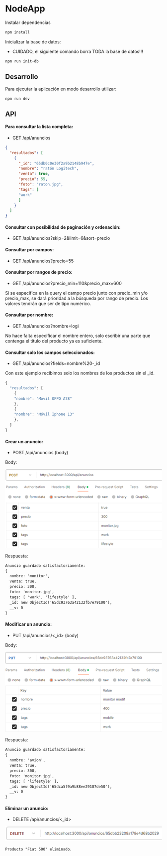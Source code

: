 # NodeApp

Instalar dependencias

```js
npm install
```

Inicializar la base de datos:

* CUIDADO, el siguiente comando borra TODA la base de datos!!!

```sh
npm run init-db
```

## Desarrollo

Para ejecutar la aplicación en modo desarrollo utilizar:

```js
npm run dev
```


## API

#### Para consultar la lista completa:

- GET /api/anuncios

```json
{
  "resultados": [
    {
      "_id": "65db0c0e30f2a9b2148b947e",
      "nombre": "ratón Logitech",
      "venta": true,
      "precio": 55,
      "foto": "raton.jpg",
      "tags": [
      "work"
      ]
    }
  ]
}
```

#### Consultar con posibilidad de paginación y ordenación:

- GET /api/anuncios?skip=2&limit=6&sort=precio

#### Consultar por campos: 

- GET /api/anuncios?precio=55

#### Consultar por rangos de precio:

- GET /api/anuncios?precio_min=110&precio_max=600

Si se especifica en la query el campo precio junto con precio_min y/o precio_max, se dará prioridad a la búsqueda por rango de precio. Los valores tendrán que ser de tipo numérico.

#### Consultar por nombre:

- GET /api/anuncios?nombre=logi

No hace falta especificar el nombre entero, solo escribir una parte que contenga el título del producto ya es suficiente.

#### Consultar solo los campos seleccionados:

- GET /api/anuncios?fields=nombre%20-_id

Con este ejemplo recibimos solo los nombres de los productos sin el _id.

```js
{
  "resultados": [
    {
    "nombre": "Móvil OPPO A78"
    },
    {
    "nombre": "Móvil Iphone 13"
    },
  ]
}
```

#### Crear un anuncio:

- POST /api/anuncios (body)

Body:

![alt text](image-2.png)

Respuesta:

```html
Anuncio guardado satisfactoriamente:
{
  nombre: 'monitor',
  venta: true,
  precio: 300,
  foto: 'monitor.jpg',
  tags: [ 'work', 'lifestyle' ],
  _id: new ObjectId('65dc93763a42132fb7e79100'),
  __v: 0
}
```

#### Modificar un anuncio:

- PUT /api/anuncios/<_id>  (body)

Body:

![alt text](image-1.png)

Respuesta:

```html
Anuncio guardado satisfactoriamente:
{
  nombre: 'avion',
  venta: true,
  precio: 300,
  foto: 'monitor.jpg',
  tags: [ 'lifestyle' ],
  _id: new ObjectId('65dca5f9a9b88ee29187de50'),
  __v: 0
}
```

#### Eliminar un anuncio:

- DELETE /api/anuncios/<_id>

![alt text](image-3.png)

```html
Producto "Fiat 500" eliminado.
```